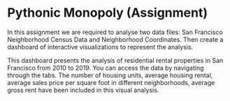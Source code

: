 # Pythonic Monopoly (Assignment)
In this assignment we are required to analyse two data files: San Francisco Neighborhood Census Data and Neighborhood Coordinates. Then create a dashboard of interactive visualizations to represent the analysis. 

This dashboard presents the analysis of residential rental properties in San Francisco from 2010 to 2019. You can access the data by navigating through the tabs. The number of housing units, average housing rental, average sales price per square foot in different neighborhoods, average gross rent have been included in this visual analysis. 
